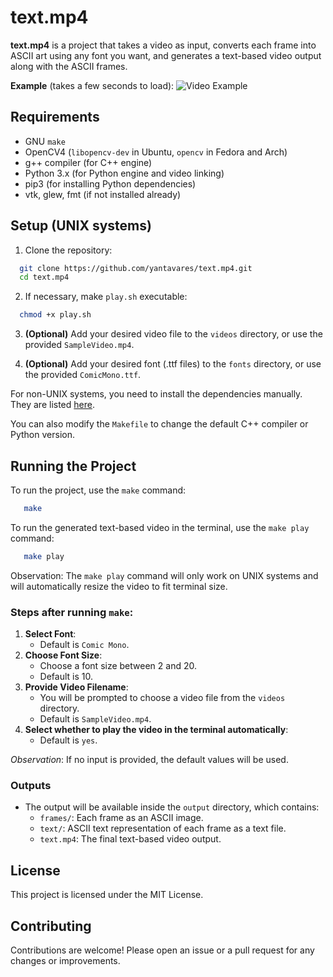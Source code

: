 # text.mp4

**text.mp4** is a project that takes a video as input, converts each frame into ASCII art using any font you want, and generates a text-based video output along with the ASCII frames.

**Example** (takes a few seconds to load):
![Video Example](public/sampletxt.gif)

## Requirements

- GNU `make`
- OpenCV4 (`libopencv-dev` in Ubuntu, `opencv` in Fedora and Arch)
- g++ compiler (for C++ engine)
- Python 3.x (for Python engine and video linking)
- pip3 (for installing Python dependencies)
- vtk, glew, fmt (if not installed already)

## Setup (UNIX systems)

1. Clone the repository:

```bash
  git clone https://github.com/yantavares/text.mp4.git
  cd text.mp4
```

2. If necessary, make `play.sh` executable:

```bash
  chmod +x play.sh
```

3. **(Optional)** Add your desired video file to the `videos` directory, or use the provided `SampleVideo.mp4`.

4. **(Optional)** Add your desired font (.ttf files) to the `fonts` directory, or use the provided `ComicMono.ttf`.

For non-UNIX systems, you need to install the dependencies manually. They are listed [here](#requirements).

You can also modify the `Makefile` to change the default C++ compiler or Python version.

## **Running the Project**

To run the project, use the `make` command:

```bash
   make
```

To run the generated text-based video in the terminal, use the `make play` command:

```bash
   make play
```

Observation: The `make play` command will only work on UNIX systems and will automatically resize the video to fit terminal size.

### Steps after running `make`:

1. **Select Font**:
   - Default is `Comic Mono`.
2. **Choose Font Size**:
   - Choose a font size between 2 and 20.
   - Default is 10.
3. **Provide Video Filename**:
   - You will be prompted to choose a video file from the `videos` directory.
   - Default is `SampleVideo.mp4`.
4. **Select whether to play the video in the terminal automatically**:
   - Default is `yes`.

_Observation_: If no input is provided, the default values will be used.

### Outputs

- The output will be available inside the `output` directory, which contains:
  - `frames/`: Each frame as an ASCII image.
  - `text/`: ASCII text representation of each frame as a text file.
  - `text.mp4`: The final text-based video output.

## License

This project is licensed under the MIT License.

## Contributing

Contributions are welcome! Please open an issue or a pull request for any changes or improvements.

